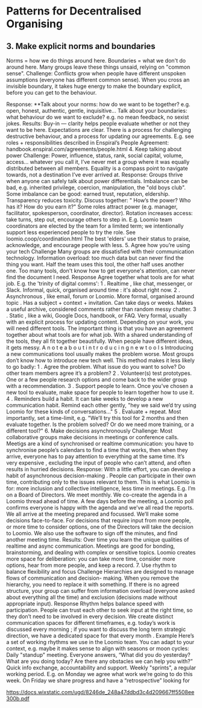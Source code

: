 # Patterns for Decentralised Organising


## 3. Make explicit norms and boundaries
Norms = how we do things around here. 
Boundaries = what we don't do around here. Many groups leave these things unsaid, relying on "common sense".
Challenge: Conflicts grow when people have different unspoken assumptions (everyone has different common sense). When you cross an invisible boundary, it takes huge energy to make the boundary explicit, before you can get to the
behaviour.

Response: **Talk about your norms: 
how do we want to be together?
 e.g. open, honest,
authentic, gentle, inquisitive...
Talk about your boundaries: 
what behaviour do we want to exclude?
 e.g.
no mean feedback, no sexist jokes.
Results:
Buy-in 
— clarity helps people evaluate whether or not they want to be here.
Expectations are clear. There is a process for challenging destructive
behaviour, and a process for updating our agreements.
E.g. see roles + responsibilities described in Enspiral’s People Agreement:
handbook.enspiral.com/agreements/people.html
4. Keep talking about power
Challenge:
Power, influence, status, rank, social capital, volume, access... whatever you
call it, I’ve never met a group where it was equally distributed between all
members. Equality is a compass point to navigate towards, not a destination
I’ve ever arrived at.
Response:
Groups thrive when anyone can safely talk about power differentials.
Imbalance can be bad, e.g. inherited privilege, coercion, manipulation, the
"old boys club". Some imbalance can be good: earned trust, reputation,
eldership.
Transparency reduces toxicity. Discuss together: "
How’s the power?
 Who
has it? How do you earn it?"
Some roles attract power (e.g. manager, facilitator, spokesperson,
coordinator, director). Rotation increases access: take turns, step out,
encourage others to step in.
E.g. Loomio team coordinators are elected by the team for a limited term; we
intentionally support less experienced people to try the role. See
loomio.coop/coordination.html
The best 'elders' use their status to praise, acknowledge, and encourage
people with less.
5. Agree how you’re using your tech
Challenge
Many groups are dissatisfied with their communication technology.
Information overload: too much data but can never find the thing you want.
Half the team uses this tool, the other half uses another one. Too many tools,
don't know how to get everyone's attention, can never find the document I
need.
Response
Agree together what tools are for what job. E.g. the 'trinity of digital comms':
1
. 
Realtime
, like chat, messenger, or Slack. Informal, quick,
organised around 
time
: it's about right now.
2
. 
Asynchronous
, like email, forum or Loomio. More formal,
organised around 
topic
. Has a subject + context + invitation.
Can take days or weeks. Makes a useful archive, considered
comments rather than random messy chatter.
3
. 
Static
, like a wiki, Google Docs, handbook, or FAQ. Very formal,
usually with an explicit process for updating content.
Depending on your work, you will need different tools. The important thing
is that you have an agreement together about what tools are for what job.
With a shared understanding of the tools, they all fit together beautifully.
When people have different ideas, it gets messy.
A
n
o
t
e
a
b
o
u
t
i
n
t
r
o
d
u
c
i
n
g
n
e
w
t
o
o
l
s
Introducing a new communications tool usually makes the problem worse.
Most groups don’t know how to introduce new tech well.
This method makes it less likely to go badly:
1
. 
Agree the problem.
 What issue do you want to solve? Do other
team members agree it’s a problem?
2
. 
Volunteer(s) test prototypes.
 One or a few people research
options and come back to the wider group with a
recommendation.
3
. 
Support people to learn.
 Once you’ve chosen a new tool to
evaluate, make space for people to learn together how to use it.
4
. 
Reminders build a habit.
 It can take weeks to develop a new
communication habit. Remind each other gently, "hey we said
we’d try using Loomio for these kinds of conversations..."
5
. 
Evaluate + repeat.
 Most importantly, set a time-limit, e.g.
"We’ll try this tool for 2 months and then evaluate together. Is
the problem solved? Or do we need more training, or a different
tool?"
6. Make decisions asynchronously
Challenge:
Most collaborative groups make decisions in meetings or conference calls. Meetigs
are a kind of 
synchronised
 or 
realtime
 communication: you have to synchronise
people’s calendars to find a time that works, then when they arrive, everyone has to
pay attention to everything at the same time. It’s very 
expensive
, 
excluding
 the
input of people who can’t attend, and often results in 
hurried 
decisions.
Response:
With a little effort, you can develop a habit of 
asynchronous decision-making
.
People can participate in their own time, contributing only to the issues relevant to
them. This is what 
Loomio
 is for: more inclusion and collective intelligence, less
time in meetings.
E.g. I’m on a Board of Directors. We meet monthly. We co-create the agenda in a
Loomio thread ahead of time. A few days before the meeting, a Loomio poll confirms
everyone is happy with the agenda and we’ve all read the reports. We all arrive at the
meeting prepared and focussed. We’ll make some decisions face-to-face. For
decisions that require input from more people, or more time to consider options,
one of the Directors will take the decision to Loomio. We also use the software to
sign off the minutes, and find another meeting time.
Results:
Over time you learn the unique qualities of realtime and async communication.
Meetings are good for bonding, brainstorming, and dealing with complex or
sensitive topics. Loomio creates more space for deliberation: you can take more
time, consider more options, hear from more people, and keep a record.
7. Use rhythm to balance flexibility and focus
Challenge
Hierarchies are designed to manage flows of communication and decision-
making. When you remove the hierarchy, you need to replace it with
something. If there is no agreed structure, your group can suffer from
information overload (everyone asked about everything all the time) and
exclusion (decisions made without appropriate input).
Response
Rhythm helps balance 
speed
 with 
participation.
 People can trust each other
to seek input at the right time, so they don’t need to be involved in every
decision.
We create distinct communication spaces for different timeframes, e.g.
today’s work is discussed 
every morning
; if you want to discuss the long
term strategic direction, we have a dedicated space for that 
every month
.
Example
Here’s a set of working rhythms we use in the Loomio team. You can adapt to
your context, e.g. maybe it makes sense to align with seasons or moon cycles:
Daily
 "standup" meeting. Everyone answers, “What did you do
yesterday? What are you doing today? Are there any obstacles
we can help you with?” Quick info exchange, accountability and
support.
Weekly
 "sprints", a regular working period. E.g. on Monday we
agree what work we’re going to do this week. On Friday we
share progress and have a “retrospective” looking for


https://docs.wixstatic.com/ugd/8246de_248a47ddbd3c4d209667ff5508ee300b.pdf
